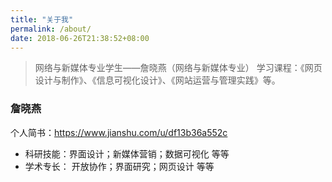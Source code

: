 ```yaml
---
title: "关于我"
permalink: /about/
date: 2018-06-26T21:38:52+08:00
---
```


> 网络与新媒体专业学生——詹晓燕（网络与新媒体专业）
> 学习课程：《网页设计与制作》、《信息可视化设计》、《网站运营与管理实践》等。

### 詹晓燕

个人简书：https://www.jianshu.com/u/df13b36a552c

- 科研技能：界面设计；新媒体营销；数据可视化 等等
- 学术专长： 开放协作；界面研究；网页设计 等等
